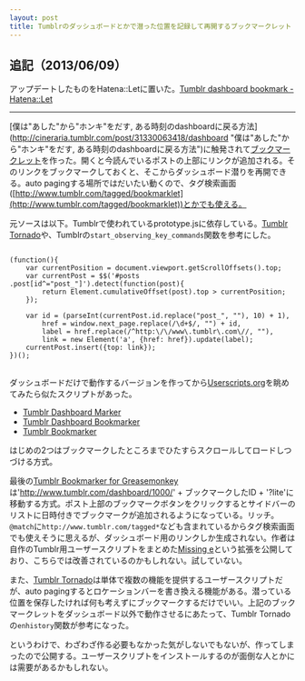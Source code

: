 ```yaml
---
layout: post
title: Tumblrのダッシュボードとかで潜った位置を記録して再開するブックマークレット
---
```


## 追記（2013/06/09）
アップデートしたものをHatena::Letに置いた。[Tumblr dashboard bookmark - Hatena::Let](http://let.hatelabo.jp/vzvu3k6k/let/gYC-x-Tt9cbcYQ)

---

[僕は"あした"から"ホンキ"をだす, ある時刻のdashboardに戻る方法](http://cineraria.tumblr.com/post/31330063418/dashboard "僕は"あした"から"ホンキ"をだす, ある時刻のdashboardに戻る方法")に触発されて<a href="javascript:(function()%7Bvar%20c%3Ddocument.viewport.getScrollOffsets().top%2Cb%3D%24%24('%23posts%20.post%5Bid%5E%3D%22post_%22%5D').detect(function(a)%7Breturn%20Element.cumulativeOffset(a).top%3Ec%7D)%2Ca%3DparseInt(b.id.replace(%22post_%22%2C%22%22)%2C10)%2B1%2Ca%3Dwindow.next_page.replace(%2F%5Cd%2B%24%2F%2C%22%22)%2Ba%2Cd%3Da.replace(%2F%5Ehttp%3A%5C%2F%5C%2Fwww%5C.tumblr%5C.com%5C%2F%2F%2C%22%22)%2Ca%3D(new%20Element(%22a%22%2C%7Bhref%3Aa%7D)).update(d)%3Bb.insert(%7Btop%3Aa%7D)%7D)()">ブックマークレット</a>を作った。開くと今読んでいるポストの上部にリンクが追加される。そのリンクをブックマークしておくと、そこからダッシュボード潜りを再開できる。auto pagingする場所ではだいたい動くので、タグ検索画面([http://www.tumblr.com/tagged/bookmarklet](http://www.tumblr.com/tagged/bookmarklet))とかでも使える。

元ソースは以下。Tumblrで使われているprototype.jsに依存している。[Tumblr Tornado](http://userscripts.org/scripts/show/137667 "Tumblr Tornado for Greasemonkey")や、Tumblrの`start_observing_key_commands`関数を参考にした。

<pre>
<code>
(function(){
    var currentPosition = document.viewport.getScrollOffsets().top;
    var currentPost = $$('#posts .post[id^="post_"]').detect(function(post){
        return Element.cumulativeOffset(post).top > currentPosition;
    });

    var id = (parseInt(currentPost.id.replace("post_", ""), 10) + 1),
        href = window.next_page.replace(/\d+$/, "") + id,
        label = href.replace(/^http:\/\/www\.tumblr\.com\//, ""),
        link = new Element('a', {href: href}).update(label);
    currentPost.insert({top: link});
})();
</code>
</pre>

ダッシュボードだけで動作するバージョンを作ってから[Userscripts.org](http://userscripts.org/ "Userscripts.org: Power-ups for your browser")を眺めてみたら似たスクリプトがあった。

  - [Tumblr Dashboard Marker](http://userscripts.org/scripts/show/21790 "Tumblr Dashboard Marker for Greasemonkey")
  - [Tumblr Dashboard Bookmarker](http://userscripts.org/scripts/show/77050 "Tumblr Dashboard Bookmarker for Greasemonkey")
  - [Tumblr Bookmarker](http://userscripts.org/scripts/show/94042 "Tumblr Bookmarker for Greasemonkey")

はじめの2つはブックマークしたところまでひたすらスクロールしてロードしつづける方式。

最後の[Tumblr Bookmarker for Greasemonkey](http://userscripts.org/scripts/show/94042 "Tumblr Bookmarker for Greasemonkey")は'http://www.tumblr.com/dashboard/1000/' + ブックマークしたID + '?lite'に移動する方式。ポスト上部のブックマークボタンをクリックするとサイドバーのリストに日時付きでブックマークが追加されるようになっている。リッチ。`@match`に`http://www.tumblr.com/tagged*`なども含まれているからタグ検索画面でも使えそうに思えるが、ダッシュボード用のリンクしか生成されない。作者は自作のTumblr用ユーザースクリプトをまとめた[Missing e](http://missing-e.com/ "Missing e - The original browser extension for Tumblr!")という拡張を公開しており、こちらでは改善されているのかもしれない。試していない。

また、[Tumblr Tornado](http://userscripts.org/scripts/show/137667 "Tumblr Tornado for Greasemonkey")は単体で複数の機能を提供するユーザースクリプトだが、auto pagingするとロケーションバーを書き換える機能がある。潜っている位置を保存したければ何も考えずにブックマークするだけでいい。上記のブックマークレットをダッシュボード以外で動作させるにあたって、Tumblr Tornadoの`enhistory`関数が参考になった。

というわけで、わざわざ作る必要もなかった気がしないでもないが、作ってしまったので公開する。ユーザースクリプトをインストールするのが面倒な人とかには需要があるかもしれない。
